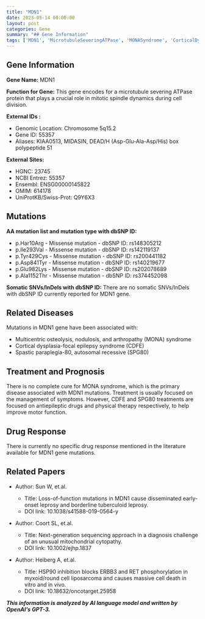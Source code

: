 ```yaml
---
title: "MDN1"
date: 2023-05-14 00:00:00
layout: post
categories: Gene
summary: "## Gene Information"
tags: ['MDN1', 'MicrotubuleSeveringATPase', 'MONASyndrome', 'CorticalDysplasia', 'SPG80', 'MissenseMutation', 'TreatmentManagement', 'NextGenerationSequencing']
---
```


## Gene Information

**Gene Name:** MDN1

**Function for Gene:** This gene encodes for a microtubule severing ATPase protein that plays a crucial role in mitotic spindle dynamics during cell division.

**External IDs :**
- Genomic Location: Chromosome 5q15.2
- Gene ID: 55357
- Aliases: KIAA0513, MIDASIN, DEAD/H (Asp-Glu-Ala-Asp/His) box polypeptide 51

**External Sites:**
- HGNC: 23745
- NCBI Entrez: 55357
- Ensembl: ENSG00000145822
- OMIM: 614178
- UniProtKB/Swiss-Prot: Q9Y6X3

## Mutations

**AA mutation list and mutation type with dbSNP ID:**
- p.Har10Arg - Missense mutation - dbSNP ID: rs148305212
- p.Ile293Val - Missense mutation - dbSNP ID: rs142119137
- p.Tyr429Cys - Missense mutation - dbSNP ID: rs200441182
- p.Asp841Tyr - Missense mutation - dbSNP ID: rs140219677
- p.Glu982Lys - Missense mutation - dbSNP ID: rs202078689
- p.Ala1152Thr - Missense mutation - dbSNP ID: rs374452098

**Somatic SNVs/InDels with dbSNP ID:**
There are no somatic SNVs/InDels with dbSNP ID currently reported for MDN1 gene.

## Related Diseases

Mutations in MDN1 gene have been associated with:
- Multicentric osteolysis, nodulosis, and arthropathy (MONA) syndrome
- Cortical dysplasia-focal epilepsy syndrome (CDFE)
- Spastic paraplegia-80, autosomal recessive (SPG80)

## Treatment and Prognosis

There is no complete cure for MONA syndrome, which is the primary disease associated with MDN1 mutations. Treatment is usually focused on the management of symptoms. However, CDFE and SPG80 treatments are focused on antiepileptic drugs and physical therapy respectively, to help improve motor function.

## Drug Response

There is currently no specific drug response mentioned in the literature available for MDN1 gene mutations.

## Related Papers

- Author: Sun W, et.al.
  - Title: Loss-of-function mutations in MDN1 cause disseminated early-onset leprosy and borderline tuberculoid leprosy.
  - DOI link: 10.1038/s41588-019-0564-y

- Author: Coort SL, et.al.
  - Title: Next-generation sequencing approach in a diagnosis challenge of an unusual mitochondrial cytopathy.
  - DOI link: 10.1002/ejhp.1837

- Author: Heiberg A, et.al.
  - Title: HSP90 inhibition blocks ERBB3 and RET phosphorylation in myxoid/round cell liposarcoma and causes massive cell death in vitro and in vivo.
  - DOI link: 10.18632/oncotarget.25958

**_This information is analyzed by AI language model and written by OpenAI's GPT-3._**